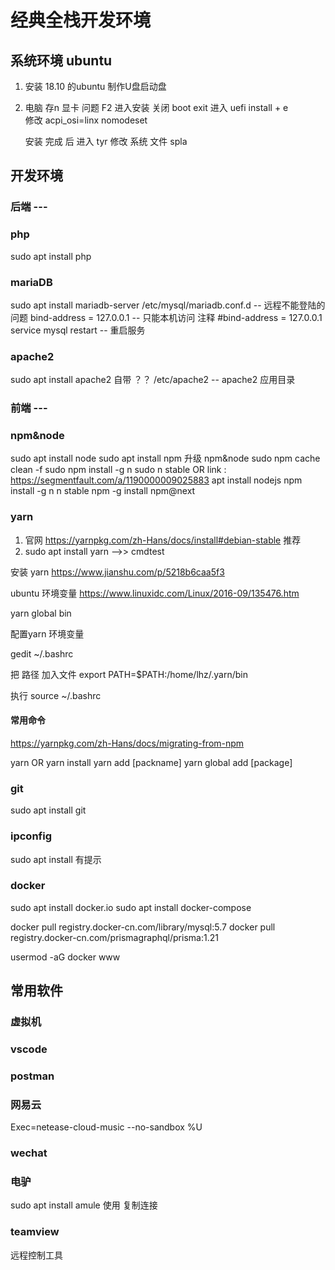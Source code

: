 # 经典全栈开发环境

## 系统环境 ubuntu
1. 安装 18.10 的ubuntu
    制作U盘启动盘
2. 电脑 存n 显卡 问题
    F2 进入安装
    关闭 boot
    exit 进入 uefi
    install + e  
        修改 acpi_osi=linx nomodeset
    
    安装 完成 后
        进入 tyr   修改 系统 文件   spla

## 开发环境 
### 后端 ---
### php
sudo apt install php
### mariaDB
sudo apt install mariadb-server
/etc/mysql/mariadb.conf.d     -- 远程不能登陆的问题
bind-address		= 127.0.0.1 -- 只能本机访问
注释 #bind-address		= 127.0.0.1
service mysql restart   -- 重启服务
### apache2
sudo apt install apache2 自带 ？？
/etc/apache2    -- apache2  应用目录

### 前端 ---
### npm&node

sudo apt install node
sudo apt install npm
升级 npm&node
sudo npm cache clean -f
sudo npm install -g n
sudo n stable
OR 
link : https://segmentfault.com/a/1190000009025883
apt install nodejs
npm install -g n
n stable
npm -g install npm@next

### yarn 

1. 官网 https://yarnpkg.com/zh-Hans/docs/install#debian-stable 推荐
2. sudo apt install yarn     -->>  cmdtest



安装 yarn
https://www.jianshu.com/p/5218b6caa5f3

ubuntu 环境变量
https://www.linuxidc.com/Linux/2016-09/135476.htm

yarn global bin

配置yarn 环境变量

gedit ~/.bashrc

把 路径 加入文件
export PATH=$PATH:/home/lhz/.yarn/bin

执行
source ~/.bashrc

#### 常用命令

https://yarnpkg.com/zh-Hans/docs/migrating-from-npm

yarn OR yarn install 
yarn add [packname]
yarn global add [package]



### git
sudo apt install git
### ipconfig
sudo apt install   有提示

### docker 

sudo apt install docker.io
sudo apt install docker-compose

docker pull registry.docker-cn.com/library/mysql:5.7
docker pull registry.docker-cn.com/prismagraphql/prisma:1.21

usermod -aG docker www

## 常用软件
### 虚拟机
### vscode
### postman
### 网易云
Exec=netease-cloud-music --no-sandbox %U

### wechat

### 电驴
sudo apt install amule
使用 复制连接 



### teamview

远程控制工具




